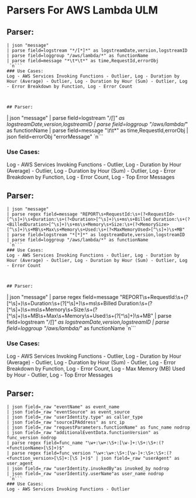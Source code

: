# Parsers For AWS Lambda ULM

## Parser:
```
| json "message"
| parse field=logstream "*/[*]*" as logstreamDate,version,logstreamID
| parse field=loggroup "/aws/lambda/*" as functionName
| parse field=message "*\t*\t*" as time,RequestId,errorObj
 `n```
### Use Cases:
Log - AWS Services Invoking Functions - Outlier, Log - Duration by Hour (Average) - Outlier, Log - Duration by Hour (Sum) - Outlier, Log - Error Breakdown by Function, Log - Error Count



## Parser:
```
| json "message"
| parse field=logstream "*/[*]*" as logstreamDate,version,logstreamID
| parse field=loggroup "/aws/lambda/*" as functionName
| parse field=message "*\t*\t*" as time,RequestId,errorObj
| json  field=errorObj "errorMessage"
 `n```
### Use Cases:
Log - AWS Services Invoking Functions - Outlier, Log - Duration by Hour (Average) - Outlier, Log - Duration by Hour (Sum) - Outlier, Log - Error Breakdown by Function, Log - Error Count, Log - Top Error Messages



## Parser:
```
| json "message"
| parse regex field=message "REPORT\s+RequestId:\s+(?<RequestId>[^\s]+)\s+Duration:\s+(?<Duration>[^\s]+)\s+ms\s+Billed Duration:\s+(?<BilledDuration>[^\s]+)\s+ms\s+Memory\s+Size:\s+(?<MemorySize>[^\s]+)\s+MB\s+Max\s+Memory\s+Used:\s+(?<MaxMemoryUsed>[^\s]+)\s+MB" 
| parse field=logstream "*[*]*" as logstreamDate,version,logstreamID
| parse field=loggroup "/aws/lambda/*" as functionName
 `n```
### Use Cases:
Log - AWS Services Invoking Functions - Outlier, Log - Duration by Hour (Average) - Outlier, Log - Duration by Hour (Sum) - Outlier, Log - Error Count



## Parser:
```
| json "message"
| parse regex field=message "REPORT\s+RequestId:\s+(?<RequestId>[^\s]+)\s+Duration:\s+(?<Duration>[^\s]+)\s+ms\s+Billed Duration:\s+(?<BilledDuration>[^\s]+)\s+ms\s+Memory\s+Size:\s+(?<MemorySize>[^\s]+)\s+MB\s+Max\s+Memory\s+Used:\s+(?<MaxMemoryUsed>[^\s]+)\s+MB" 
| parse field=logstream "*/[*]*" as logstreamDate,version,logstreamID
| parse field=loggroup "/aws/lambda/*" as functionName
 `n```
### Use Cases:
Log - AWS Services Invoking Functions - Outlier, Log - Duration by Hour (Average) - Outlier, Log - Duration by Hour (Sum) - Outlier, Log - Error Breakdown by Function, Log - Error Count, Log - Max Memory (MB) Used by Hour - Outlier, Log - Top Error Messages



## Parser:
```
| json field=_raw "eventName" as event_name
| json field=_raw "eventSource" as event_source
| json field=_raw "userIdentity.type" as caller_type
| json field=_raw "sourceIPAddress" as src_ip
| json field=_raw "requestParameters.functionName" as func_name nodrop
| json field=_raw "additionalEventData.functionVersion" as func_version nodrop
| parse regex field=func_name "\w+:\w+:\S+:[\w-]+:\S+:\S+:(?<functionName>[\S]+)$"
| parse regex field=func_version "\w+:\w+:\S+:[\w-]+:\S+:\S+:(?<function_version>[\S]+:[\S ]+)$" | json field=_raw "userAgent" as user_agent
| json field=_raw "userIdentity.invokedBy"as invoked_by nodrop
| json field=_raw "userIdentity.userName"as user_name nodrop
 `n```
### Use Cases:
Log - AWS Services Invoking Functions - Outlier


